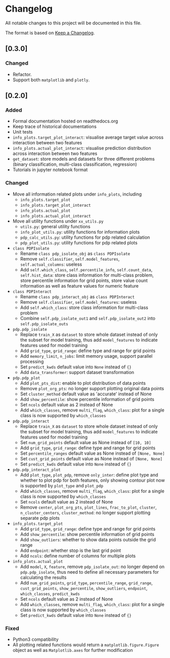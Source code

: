 # Changelog
All notable changes to this project will be documented in this file.

The format is based on [Keep a Changelog](http://keepachangelog.com/en/1.0.0/).

## [0.3.0]
### Changed
- Refactor.
- Support both `matplotlib` and `plotly`.


## [0.2.0] 
### Added
- Formal documentation hosted on readthedocs.org
- Keep trace of historical documentations
- Unit tests
- `info_plots.target_plot_interact`: visualise average target value across interaction between two features
- `info_plots.actual_plot_interact`: visualise prediction distribution across interaction between two features
- `get_dataset`: store models and datasets for three different problems 
    (binary classification, multi-class classification, regression)
- Tutorials in jupyter notebook format

### Changed
- Move all information related plots under `info_plots`, including
    - `info_plots.target_plot`
    - `info_plots.target_plot_interact`
    - `info_plots.actual_plot`
    - `info_plots.actual_plot_interact`
- Move all utility functions under `xx_utils.py`
    - `utils.py`: general utility functions
    - `info_plot_utils.py`: utility functions for information plots
    - `pdp_calc_utils.py`: utility functions for pdp related calculation
    - `pdp_plot_utils.py`: utility functions for pdp related plots
- `class PDPIsolate`
    - Rename `class pdp_isolate_obj` as `class PDPIsolate`
    - Remove `self.classifier`, `self.model_features`, `self.actual_columns`: useless
    - Add `self.which_class`, `self.percentile_info`, `self.count_data`, `self.hist_data`:
      store class information for multi-class problem, 
      store percentile information for grid points, 
      store value count information as well as feature values for numeric feature
- `class PDPInteract`
    - Rename `class pdp_interact_obj` as `class PDPInteract`
    - Remove `self.classifier`, `self.model_features`: useless
    - Add `self.which_class`: store class information for multi-class problem
    - Combine `self.pdp_isolate_out1` and `self.pdp_isolate_out2` into `self.pdp_isolate_outs`
- `pdp.pdp_isolate`
    - Replace `train_X` as `dataset` to store whole dataset 
        instead of only the subset for model training, 
        thus add `model_features` to indicate features used for model training
	- Add `grid_type`, `grid_range`: define type and range for grid points
	- Add `memory_limit`, `n_jobs`: limit memory usage, support parallel processing
	- Set `predict_kwds` default value into `None` instead of `{}`
	- Add `data_transformer`: support dataset transformation
- `pdp.pdp_plot`
    - Add `plot_pts_dist`: enable to plot distribution of data points
    - Remove `plot_org_pts`: no longer support plotting original data points
    - Set `cluster_method` default value as 'accurate' instead of None
    - Add `show_percentile`: show percentile information of grid points
    - Set `ncols` default value as 2 instead of None
    - Add `which_classes`, remove `multi_flag`, `which_class`: 
        plot for a single class is now supported by `which_classes`
- `pdp.pdp_interact`
    - Replace `train_X` as `dataset` to store whole dataset 
        instead of only the subset for model training, 
        thus add `model_features` to indicate features used for model training
    - Set `num_grid_points` default value as None instead of `[10, 10]`
	- Add `grid_type`, `grid_range`: define type and range for grid points
    - Set `percentile_ranges` default value as None instead of `[None, None]`
    - Set `cust_grid_points` default value as None instead of `[None, None]`
	- Set `predict_kwds` default value into `None` instead of `{}`
- `pdp.pdp_interact_plot`
    - Add `plot_type`, `plot_pdp`, remove `only_inter`: define plot type and whether to plot pdp
        for both features, only showing contour plot now is supported by `plot_type` and `plot_pdp`
    - Add `which_classes`, remove `multi_flag`, `which_class`: 
        plot for a single class is now supported by `which_classes`
    - Set `ncols` default value as 2 instead of None
    - Remove `center`, `plot_org_pts`, `plot_lines`, `frac_to_plot`, `cluster`, `n_cluster_centers`, 
    `cluster_method`: no longer support plotting separate pdp plots
- `info_plots.target_plot`
	- Add `grid_type`, `grid_range`: define type and range for grid points
    - Add `show_percentile`: show percentile information of grid points
    - Add `show_outliers`: whether to show data points outside the grid range
    - Add `endpoint`: whether stop is the last grid point
    - Add `ncols`: define number of columns for multiple plots
- `info_plots.actual_plot`
    - Add `model`, `X`, `feature`, remove `pdp_isolate_out`: no longer depend on `pdp.pdp_isolate`, 
    thus need to define all necessary parameters for calculating the results
    - Add `num_grid_points`, `grid_type`, `percentile_range`, `grid_range`, `cust_grid_points`, 
    `show_percentile`, `show_outliers`, `endpoint`, `which_classes`, `predict_kwds`
    - Set `ncols` default value as 2 instead of None
    - Add `which_classes`, remove `multi_flag`, `which_class`: 
        plot for a single class is now supported by `which_classes`
	- Set `predict_kwds` default value into `None` instead of `{}`

### Fixed
- Python3 compatibility
- All plotting related functions would return a `matplotlib.figure.Figure` object 
    as well as `Matplotlib.axes` for further modification